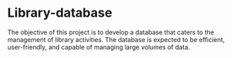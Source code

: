# Library-database
The objective of this project is to develop a database that caters to the management of library activities. The database is expected to be efficient, user-friendly, and capable of managing large volumes of data.
